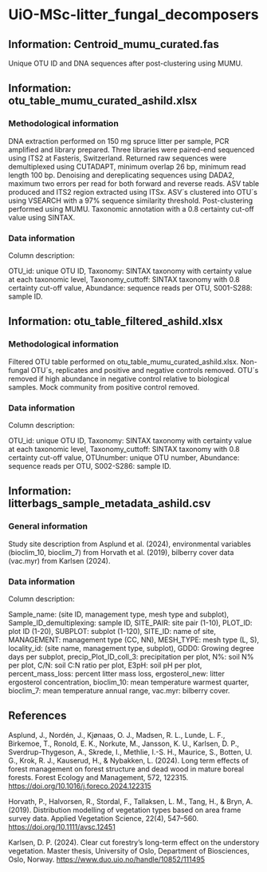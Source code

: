 # UiO-MSc-litter_fungal_decomposers

## Information: Centroid_mumu_curated.fas
Unique OTU ID and DNA sequences after post-clustering using MUMU.

## Information: otu_table_mumu_curated_ashild.xlsx
### Methodological information
DNA extraction performed on 150 mg spruce litter per sample, PCR amplified and library prepared. Three libraries were paired-end sequenced using ITS2 at Fasteris, Switzerland. Returned raw sequences were demultiplexed using CUTADAPT, minimum overlap 26 bp, minimum read length 100 bp. Denoising and dereplicating sequences using DADA2, maximum two errors per read for both forward and reverse reads. ASV table produced and ITS2 region extracted using ITSx. ASV´s clustered into OTU´s using VSEARCH with a 97% sequence similarity threshold. Post-clustering performed using MUMU. Taxonomic annotation with a 0.8 certainty cut-off value using SINTAX.
### Data information
Column description:

OTU_id: unique OTU ID, Taxonomy: SINTAX taxonomy with certainty value at each taxonomic level, Taxonomy_cuttoff: SINTAX taxonomy with 0.8 certainty cut-off value, Abundance: sequence reads per OTU, S001-S288: sample ID.
## Information: otu_table_filtered_ashild.xlsx
### Methodological information
Filtered OTU table performed on otu_table_mumu_curated_ashild.xlsx. Non-fungal OTU´s, replicates and positive and negative controls removed. OTU´s removed if high abundance in negative control relative to biological samples. Mock community from positive control removed. 
### Data information
Column description:

OTU_id: unique OTU ID, Taxonomy: SINTAX taxonomy with certainty value at each taxonomic level, Taxonomy_cuttoff: SINTAX taxonomy with 0.8 certainty cut-off value, OTUnumber: unique OTU number, Abundance: sequence reads per OTU, S002-S286: sample ID.
## Information: litterbags_sample_metadata_ashild.csv
### General information
Study site description from Asplund et al. (2024), environmental variables (bioclim_10, bioclim_7) from Horvath et al. (2019), bilberry cover data (vac.myr) from Karlsen (2024).
### Data information
Column description:

Sample_name: (site ID, management type, mesh type and subplot), Sample_ID_demultiplexing: sample ID, SITE_PAIR: site pair (1-10), PLOT_ID: plot ID (1-20), SUBPLOT: subplot (1-120), SITE_ID: name of site, MANAGEMENT: management type (CC, NN), MESH_TYPE: mesh type (L, S), locality_id: (site name, management type, subplot), GDD0: Growing degree days per subplot, precip_Plot_ID_coll_3: precipitation per plot, N%: soil N% per plot, C/N: soil C:N ratio per plot, E3pH: soil pH per plot, percent_mass_loss: percent litter mass loss, ergosterol_new: litter ergosterol concentration, bioclim_10: mean temperature warmest quarter, bioclim_7: mean temperature annual range, vac.myr: bilberry cover.

## References

Asplund, J., Nordén, J., Kjønaas, O. J., Madsen, R. L., Lunde, L. F., Birkemoe, T., Ronold, E. K., Norkute, M., Jansson, K. U., Karlsen, D. P., Sverdrup-Thygeson, A., Skrede, I., Methlie, I.-S. H., Maurice, S., Botten, U. G., Krok, R. J., Kauserud, H., & Nybakken, L. (2024). Long term effects of forest management on forest structure and dead wood in mature boreal forests. Forest Ecology and Management, 572, 122315. https://doi.org/10.1016/j.foreco.2024.122315

Horvath, P., Halvorsen, R., Stordal, F., Tallaksen, L. M., Tang, H., & Bryn, A. (2019). Distribution modelling of vegetation types based on area frame survey data. Applied Vegetation Science, 22(4), 547–560. https://doi.org/10.1111/avsc.12451

Karlsen, D. P. (2024). Clear cut forestry’s long-term effect on the understory vegetation. Master thesis, University of Oslo, Department of Biosciences, Oslo, Norway. https://www.duo.uio.no/handle/10852/111495



